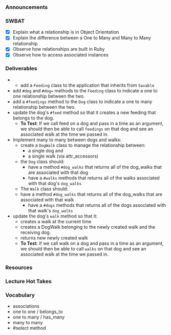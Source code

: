 ### Announcements

### SWBAT

- [x] Explain what a relationship is in Object Orientation
- [x] Explain the difference between a One to Many and Many to Many relationship
- [x] Observe how relationships are built in Ruby
- [x] Observe how to access associated instances

### Deliverables

- - add a `Feeding` class to the application that inherits from `Savable`
- add `#dog` and `#dog=` methods to the `Feeding` class to indicate a one to one relationship between the two.
- add a `#feedings` method to the `Dog` class to indicate a one to many relationship between the two.
- update the dog's `#feed` method so that it creates a new feeding that belongs to the dog.
  - **To Test**: If we call feed on a dog and pass in a time as an argument, we should then be able to call `feedings` on that dog and see an associated walk at the time we passed in.
- Implement many to many between dogs and walks:
  - create a `DogWalk` class to manage the relationship between:
    - a single dog and
    - a single walk (via attr_accessors)
  - the `Dog` class should:
    - have a method `#dog_walks` that returns all of the dog_walks that are associated with that dog
    - have a `#walks` methods that returns all of the walks associated with that dog's `dog_walks`
  - The `Walk` class should:
  - have a method `#dog_walks` that returns all of the dog_walks that are associated with that walk
    - have a `#dogs` methods that returns all of the dogs associated with that walk's `dog_walks`
- update the dog's `walk` method so that it:
  - creates a walk at the current time
  - creates a DogWalk belonging to the newly created walk and the receiving dog.
  - returns new newly created walk
  - **To Test**: If we call walk on a dog and pass in a time as an argument, we should then be able to call `walks` on that dog and see an associated walk at the time we passed in.

### Resources

### Lecture Hot Takes

### Vocabulary

- associations
- one to one / belongs_to
- one to many / has_many
- many to many
- #select method
